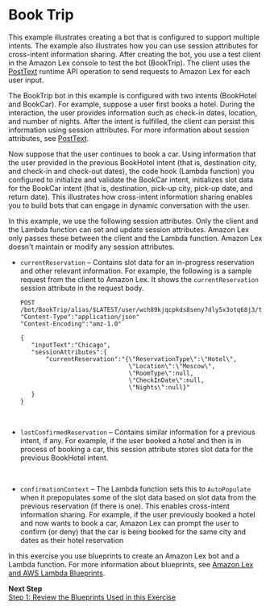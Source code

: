 # Book Trip<a name="ex-book-trip"></a>

This example illustrates creating a bot that is configured to support multiple intents\. The example also illustrates how you can use session attributes for cross\-intent information sharing\. After creating the bot, you use a test client in the Amazon Lex console to test the bot \(BookTrip\)\. The client uses the [PostText](API_runtime_PostText.md) runtime API operation to send requests to Amazon Lex for each user input\. 

The BookTrip bot in this example is configured with two intents \(BookHotel and BookCar\)\. For example, suppose a user first books a hotel\. During the interaction, the user provides information such as check\-in dates, location, and number of nights\. After the intent is fulfilled, the client can persist this information using session attributes\. For more information about session attributes, see [PostText](API_runtime_PostText.md)\. 

Now suppose that the user continues to book a car\. Using information that the user provided in the previous BookHotel intent \(that is, destination city, and check\-in and check\-out dates\), the code hook \(Lambda function\) you configured to initialize and validate the BookCar intent, initializes slot data for the BookCar intent \(that is, destination, pick\-up city, pick\-up date, and return date\)\. This illustrates how cross\-intent information sharing enables you to build bots that can engage in dynamic conversation with the user\. 

In this example, we use the following session attributes\. Only the client and the Lambda function can set and update session attributes\. Amazon Lex only passes these between the client and the Lambda function\. Amazon Lex doesn't maintain or modify any session attributes\.
+ `currentReservation` – Contains slot data for an in\-progress reservation and other relevant information\. For example, the following is a sample request from the client to Amazon Lex\. It shows the `currentReservation` session attribute in the request body\.

  ```
  POST /bot/BookTrip/alias/$LATEST/user/wch89kjqcpkds8seny7dly5x3otq68j3/text
  "Content-Type":"application/json"
  "Content-Encoding":"amz-1.0"
  
  {
     "inputText":"Chicago",
     "sessionAttributes":{
         "currentReservation":"{\"ReservationType\":\"Hotel\",
                                \"Location\":\"Moscow\",
                                \"RoomType\":null,
                                \"CheckInDate\":null,
                                \"Nights\":null}"
     }
  }
  ```

   
+ `lastConfirmedReservation` – Contains similar information for a previous intent, if any\. For example, if the user booked a hotel and then is in process of booking a car, this session attribute stores slot data for the previous BookHotel intent\.

   
+ `confirmationContext` – The Lambda function sets this to `AutoPopulate` when it prepopulates some of the slot data based on slot data from the previous reservation \(if there is one\)\. This enables cross\-intent information sharing\. For example, if the user previously booked a hotel and now wants to book a car, Amazon Lex can prompt the user to confirm \(or deny\) that the car is being booked for the same city and dates as their hotel reservation





In this exercise you use blueprints to create an Amazon Lex bot and a Lambda function\. For more information about blueprints, see [Amazon Lex and AWS Lambda Blueprints](lex-lambda-blueprints.md)\.





**Next Step**  
[Step 1: Review the Blueprints Used in this Exercise](ex-book-trip-blueprints.md)
